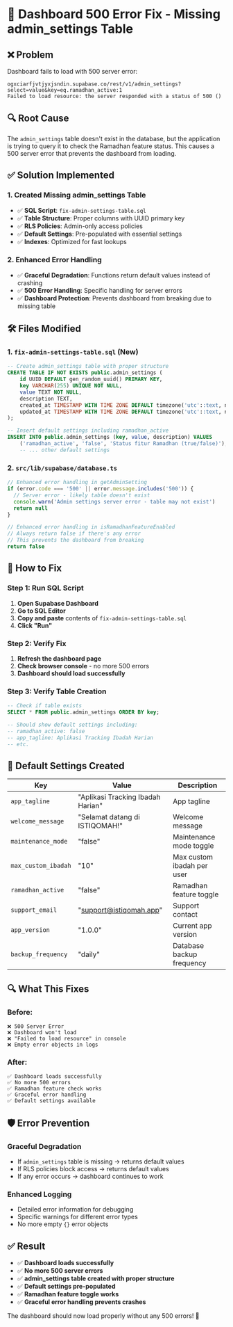 # 🔧 Dashboard 500 Error Fix - Missing admin_settings Table

## ❌ **Problem**
Dashboard fails to load with 500 server error:
```
ogxciarfjvtjyxjsndin.supabase.co/rest/v1/admin_settings?select=value&key=eq.ramadhan_active:1 
Failed to load resource: the server responded with a status of 500 ()
```

## 🔍 **Root Cause**
The `admin_settings` table doesn't exist in the database, but the application is trying to query it to check the Ramadhan feature status. This causes a 500 server error that prevents the dashboard from loading.

## ✅ **Solution Implemented**

### **1. Created Missing admin_settings Table**
- ✅ **SQL Script**: `fix-admin-settings-table.sql`
- ✅ **Table Structure**: Proper columns with UUID primary key
- ✅ **RLS Policies**: Admin-only access policies
- ✅ **Default Settings**: Pre-populated with essential settings
- ✅ **Indexes**: Optimized for fast lookups

### **2. Enhanced Error Handling**
- ✅ **Graceful Degradation**: Functions return default values instead of crashing
- ✅ **500 Error Handling**: Specific handling for server errors
- ✅ **Dashboard Protection**: Prevents dashboard from breaking due to missing table

## 🛠️ **Files Modified**

### **1. `fix-admin-settings-table.sql` (New)**
```sql
-- Create admin_settings table with proper structure
CREATE TABLE IF NOT EXISTS public.admin_settings (
    id UUID DEFAULT gen_random_uuid() PRIMARY KEY,
    key VARCHAR(255) UNIQUE NOT NULL,
    value TEXT NOT NULL,
    description TEXT,
    created_at TIMESTAMP WITH TIME ZONE DEFAULT timezone('utc'::text, now()) NOT NULL,
    updated_at TIMESTAMP WITH TIME ZONE DEFAULT timezone('utc'::text, now()) NOT NULL
);

-- Insert default settings including ramadhan_active
INSERT INTO public.admin_settings (key, value, description) VALUES
    ('ramadhan_active', 'false', 'Status fitur Ramadhan (true/false)'),
    -- ... other default settings
```

### **2. `src/lib/supabase/database.ts`**
```typescript
// Enhanced error handling in getAdminSetting
if (error.code === '500' || error.message.includes('500')) {
  // Server error - likely table doesn't exist
  console.warn('Admin settings server error - table may not exist')
  return null
}

// Enhanced error handling in isRamadhanFeatureEnabled
// Always return false if there's any error
// This prevents the dashboard from breaking
return false
```

## 🚀 **How to Fix**

### **Step 1: Run SQL Script**
1. **Open Supabase Dashboard**
2. **Go to SQL Editor**
3. **Copy and paste** contents of `fix-admin-settings-table.sql`
4. **Click "Run"**

### **Step 2: Verify Fix**
1. **Refresh the dashboard page**
2. **Check browser console** - no more 500 errors
3. **Dashboard should load successfully**

### **Step 3: Verify Table Creation**
```sql
-- Check if table exists
SELECT * FROM public.admin_settings ORDER BY key;

-- Should show default settings including:
-- ramadhan_active: false
-- app_tagline: Aplikasi Tracking Ibadah Harian
-- etc.
```

## 🎯 **Default Settings Created**

| Key | Value | Description |
|-----|-------|-------------|
| `app_tagline` | "Aplikasi Tracking Ibadah Harian" | App tagline |
| `welcome_message` | "Selamat datang di ISTIQOMAH!" | Welcome message |
| `maintenance_mode` | "false" | Maintenance mode toggle |
| `max_custom_ibadah` | "10" | Max custom ibadah per user |
| `ramadhan_active` | "false" | Ramadhan feature toggle |
| `support_email` | "support@istiqomah.app" | Support contact |
| `app_version` | "1.0.0" | Current app version |
| `backup_frequency` | "daily" | Database backup frequency |

## 🔍 **What This Fixes**

### **Before:**
```
❌ 500 Server Error
❌ Dashboard won't load
❌ "Failed to load resource" in console
❌ Empty error objects in logs
```

### **After:**
```
✅ Dashboard loads successfully
✅ No more 500 errors
✅ Ramadhan feature check works
✅ Graceful error handling
✅ Default settings available
```

## 🛡️ **Error Prevention**

### **Graceful Degradation**
- If `admin_settings` table is missing → returns default values
- If RLS policies block access → returns default values  
- If any error occurs → dashboard continues to work

### **Enhanced Logging**
- Detailed error information for debugging
- Specific warnings for different error types
- No more empty `{}` error objects

## ✅ **Result**

- ✅ **Dashboard loads successfully**
- ✅ **No more 500 server errors**
- ✅ **admin_settings table created with proper structure**
- ✅ **Default settings pre-populated**
- ✅ **Ramadhan feature toggle works**
- ✅ **Graceful error handling prevents crashes**

The dashboard should now load properly without any 500 errors! 🎉
